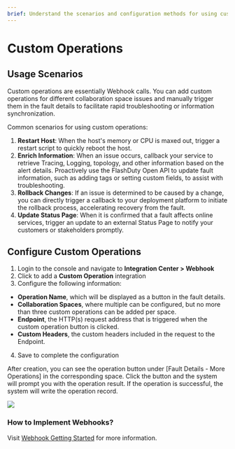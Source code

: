 ```yaml
---
brief: Understand the scenarios and configuration methods for using custom operations
---
```


# Custom Operations

## Usage Scenarios

Custom operations are essentially Webhook calls. You can add custom operations for different collaboration space issues and manually trigger them in the fault details to facilitate rapid troubleshooting or information synchronization.

Common scenarios for using custom operations:
1. **Restart Host**: When the host's memory or CPU is maxed out, trigger a restart script to quickly reboot the host.
2. **Enrich Information**: When an issue occurs, callback your service to retrieve Tracing, Logging, topology, and other information based on the alert details. Proactively use the FlashDuty Open API to update fault information, such as adding tags or setting custom fields, to assist with troubleshooting.
3. **Rollback Changes**: If an issue is determined to be caused by a change, you can directly trigger a callback to your deployment platform to initiate the rollback process, accelerating recovery from the fault.
4. **Update Status Page**: When it is confirmed that a fault affects online services, trigger an update to an external Status Page to notify your customers or stakeholders promptly.

## Configure Custom Operations

1. Login to the console and navigate to **Integration Center > Webhook**
2. Click to add a **Custom Operation** integration
3. Configure the following information:
- **Operation Name**, which will be displayed as a button in the fault details.
- **Collaboration Spaces**, where multiple can be configured, but no more than three custom operations can be added per space.
- **Endpoint**, the HTTP(s) request address that is triggered when the custom operation button is clicked.
- **Custom Headers**, the custom headers included in the request to the Endpoint.
4. Save to complete the configuration

After creation, you can see the operation button under [Fault Details - More Operations] in the corresponding space. Click the button and the system will prompt you with the operation result. If the operation is successful, the system will write the operation record.

![](https://fcdoc.github.io/img/zh/flashduty/alter/custom_actions/1.avif)

### How to Implement Webhooks?

Visit [Webhook Getting Started](https://developer.flashcat.cloud/doc-2996930) for more information.